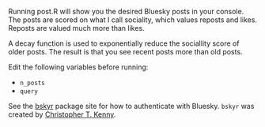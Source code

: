 Running post.R will show you the desired Bluesky posts in your console. The posts are scored on what I call sociality, which values reposts and likes. Reposts are valued much more than likes.

A decay function is used to exponentially reduce the sociallity score of older posts. The result is that you see recent posts more than old posts.

Edit the following variables before running:

- `n_posts`
- `query`

See the [bskyr](https://christophertkenny.com/bskyr/) package site for how to authenticate with Bluesky. `bskyr` was created by [Christopher T. Kenny](https://github.com/christopherkenny).
